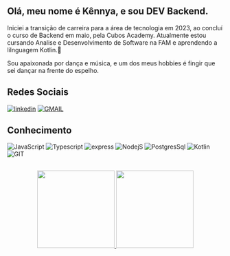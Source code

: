 ## Olá, meu nome é Kênnya, e sou DEV Backend. 
Iniciei a transição de carreira para a área de tecnologia em 2023, ao concluí o curso de Backend em maio, pela Cubos Academy.
Atualmente estou cursando Analise e Desenvolvimento de Software na FAM e aprendendo a lilnguagem Kotlin.👋

Sou apaixonada por dança e música, e um dos meus hobbies é fingir que sei dançar na frente do espelho.

## Redes Sociais
[![linkedin](https://img.shields.io/badge/LinkedIn-0077B5?style=for-the-badge&logo=linkedin&logoColor=white)](https://www.linkedin.com/in/kennya-lopes-andre/)
[![GMAIL](https://img.shields.io/badge/Gmail-D14836?style=for-the-badge&logo=gmail&logoColor=white)](mailto:kennyalandre@gmail.com)

## Conhecimento

![JavaScript](https://img.shields.io/badge/JavaScript-F7DF1E?style=for-the-badge&logo=javascript&logoColor=gray) 
![Typescript](https://img.shields.io/badge/TypeScript-007ACC?style=for-the-badge&logo=typescript&logoColor=white)
![express](	https://img.shields.io/badge/Express.js-000000?style=for-the-badge&logo=express&logoColor=white)
![NodejS](https://img.shields.io/badge/Node.js-339933?style=for-the-badge&logo=nodedotjs&logoColor=white)
![PostgresSql](https://img.shields.io/badge/PostgreSQL-316192?style=for-the-badge&logo=postgresql&logoColor=white)
![Kotlin](https://img.shields.io/badge/Kotlin-8b008b?style=for-the-badge&logo=kotlin&logoColor=original)
![GIT](https://img.shields.io/badge/GIT-E44C30?style=for-the-badge&logo=git&logoColor=white)

##

<div align="center">
  <a href="https://github.com/lopesken">
  <img height="180em" src="https://github-readme-stats.vercel.app/api?username=lopesken&show_icons=true&theme=dark&include_all_commits=true&count_private=true"/>
  <img height="180em" src="https://github-readme-stats.vercel.app/api/top-langs/?username=lopesken&layout=compact&langs_count=7&theme=dark"/>
</div>
<!--
**lopesken/lopesken** is a ✨ _special_ ✨ repository because its `README.md` (this file) appears on your GitHub profile.

Here are some ideas to get you started:

- 🔭 I’m currently working on ...
- 🌱 I’m currently learning ...
- 👯 I’m looking to collaborate on ...
- 🤔 I’m looking for help with ...
- 💬 Ask me about ...
- 📫 How to reach me: ...
- 😄 Pronouns: ...
- ⚡ Fun fact: ...
-->
